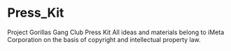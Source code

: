 # Press_Kit
Project Gorillas Gang Club Press Kit
All ideas and materials belong to iMeta Corporation on the basis of copyright and intellectual property law.
